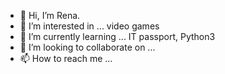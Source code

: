 - 👋 Hi, I’m Rena.
- 👀 I’m interested in ... video games
- 🌱 I’m currently learning ... IT passport, Python3
- 💞️ I’m looking to collaborate on ...
- 📫 How to reach me ...

<!---
whiteden07/whiteden07 is a ✨ special ✨ repository because its `README.md` (this file) appears on your GitHub profile.
You can click the Preview link to take a look at your changes.
--->
